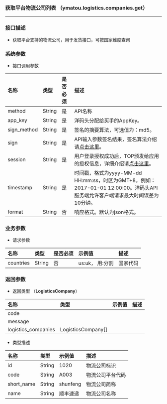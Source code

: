 ### 获取平台物流公司列表 （ymatou.logistics.companies.get）

---

### 接口描述

* 获取平台支持的物流公司，用于发货接口，可按国家维度查询

### 系统参数

* 接口调用参数

| 名称 | 类型 | 是否必须 | 描述 |
| :--- | :--- | :--- | :--- |
| method | String | 是 | API名称 |
| app\_key | String | 是 | 洋码头分配给买手的AppKey。 |
| sign\_method | String | 是 | 签名的摘要算法，可选值为：md5。 |
| sign | String | 是 | API输入参数签名结果，签名算法介绍请[点击这里](//openapi/README.md#signmethod)。 |
| session | String | 是 | 用户登录授权成功后，TOP颁发给应用的授权信息，详细介绍请[点击这里](//openapi/README.md#getappkey)。 |
| timestamp | String | 是 | 时间戳，格式为yyyy-MM-dd HH:mm:ss，时区为GMT+8，例如：2017-01-01 12:00:00。洋码头API服务端允许客户端请求最大时间误差为10分钟。 |
| format | String | 否 | 响应格式。默认为json格式。 |

### 业务参数

* 请求参数

| 名称 | 类型 | 是否必须 | 示例值 | 描述 |
| :--- | :--- | :--- | :--- | :--- |
| countries | String | 否 | us:uk， 用:分割 | 国家代码 |

### 返回参数

* 返回类型 （**LogisticsCompany**）

| 名称 | 类型 | 示例值 | 描述 |
| :--- | :--- | :--- | :--- |
| code |  |  |  |
| message |  |  |  |
| logistics\_companies | LogisticsCompany\[\] |  |  |

* 类型描述

| 名称 | 类型 | 示例值 | 描述 |
| :--- | :--- | :--- | :--- |
| id | String | 1020 | 物流公司标识 |
| code | String | A003 | 物流公司平台代码 |
| short\_name | String | shunfeng | 物流公司简称 |
| name | String | 顺丰速递 | 物流公司名称 |



